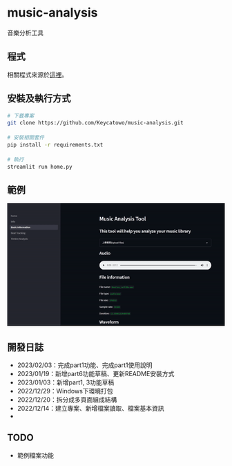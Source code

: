 # music-analysis
音樂分析工具
## 程式
相關程式來源於[這裡](https://github.com/TrangDuLam/NTHU_Music_AI_Tools)。

## 安裝及執行方式

```sh
# 下載專案
git clone https://github.com/Keycatowo/music-analysis.git

# 安裝相關套件
pip install -r requirements.txt

# 執行
streamlit run home.py
```

## 範例
![](fig/demo.gif)

## 開發日誌
+ 2023/02/03：完成part1功能、完成part1使用說明
+ 2023/01/19：新增part6功能草稿、更新README安裝方式
+ 2023/01/03：新增part1, 3功能草稿
+ 2022/12/29：Windows下環境打包
+ 2022/12/20：拆分成多頁面組成結構
+ 2022/12/14：建立專案、新增檔案讀取、檔案基本資訊
+ 


## TODO
+ 範例檔案功能
